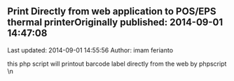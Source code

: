 ## Print Directly from web application to POS/EPS thermal printerOriginally published: 2014-09-01 14:47:08 
Last updated: 2014-09-01 14:55:56 
Author: imam ferianto 
 
this php script will printout barcode label directly from the web by phpscript\n
